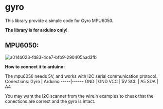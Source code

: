# gyro

This library provide a simple code for Gyro MPU6050.

**The library is for arduino only!**

## MPU6050:

![a014b023-fd83-4ce7-bfb9-290405aad3fb](https://www.voltaat.com/cdn/shop/products/voltaat-3-axis-gyroscope-accelerometer-module-mpu-6050-3607196106854.jpg?v=1628483786)

**How to connect it to arduino:**

The mpu6050 needs 5V, and works with I2C serial communication protocol.
Conections:
Gyro | Arduino
-----|------
GND  | GND
VCC  | 5V
SCL  | A5
SDA  | A4

You may want the I2C scanner from the wire.h examples to cheak that the conections are correct and the gyro is intact.
